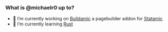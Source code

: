 ### What is @michaelr0 up to?

- 🔭 I’m currently working on [Buildamic](https://github.com/HandmadeWeb/buildamic) a pagebuilder addon for [Statamic](https://statamic.com/)
- 🌱 I’m currently learning [Rust](https://www.rust-lang.org/)

<!--
**michaelr0/michaelr0** is a ✨ _special_ ✨ repository because its `README.md` (this file) appears on your GitHub profile.

Here are some ideas to get you started:

- 🔭 I’m currently working on ...
- 🌱 I’m currently learning ...
- 👯 I’m looking to collaborate on ...
- 🤔 I’m looking for help with ...
- 💬 Ask me about ...
- 📫 How to reach me: ...
- 😄 Pronouns: ...
- ⚡ Fun fact: ...
-->
